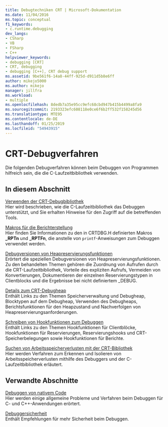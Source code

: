 ```yaml
---
title: Debugtechniken CRT | Microsoft-Dokumentation
ms.date: 11/04/2016
ms.topic: conceptual
f1_keywords:
- c.runtime.debugging
dev_langs:
- CSharp
- VB
- FSharp
- C++
helpviewer_keywords:
- debugging [CRT]
- CRT, debugging
- debugging [C++], CRT debug support
ms.assetid: 9be561f6-14a8-44ff-925d-d911d5b8e6ff
author: mikejo5000
ms.author: mikejo
manager: jillfra
ms.workload:
- multiple
ms.openlocfilehash: 8dedb7a35e95cc9efc68cbd947b415b4499a8fa9
ms.sourcegitcommit: 2193323efc608118e0ce6f6b2ff532f158245d56
ms.translationtype: MTE95
ms.contentlocale: de-DE
ms.lasthandoff: 01/25/2019
ms.locfileid: "54943915"
---
```

# <a name="crt-debugging-techniques"></a>CRT-Debugverfahren
Die folgenden Debugverfahren können beim Debuggen von Programmen hilfreich sein, die die C-Laufzeitbibliothek verwenden.  
  
## <a name="in-this-section"></a>In diesem Abschnitt  
 [Verwenden der CRT-Debugbibliothek](../debugger/crt-debug-library-use.md)  
 Hier wird beschrieben, wie die C-Laufzeitbibliothek das Debuggen unterstützt, und Sie erhalten Hinweise für den Zugriff auf die betreffenden Tools.  
  
 [Makros für die Berichterstellung](../debugger/macros-for-reporting.md)  
 Hier finden Sie Informationen zu den in CRTDBG.H definierten Makros **_RPTn** und **_RPTFn**, die anstelle von `printf`-Anweisungen zum Debuggen verwendet werden.  
  
 [Debugversionen von Heapreservierungsfunktionen](../debugger/debug-versions-of-heap-allocation-functions.md)  
 Erörtert die speziellen Debugversionen von Heapreservierungsfunktionen. Zu den behandelten Themen gehören die Zuordnung von Aufrufen durch die CRT-Laufzeitbibliothek, Vorteile des expliziten Aufrufs, Vermeiden von Konvertierungen, Dokumentieren der einzelnen Reservierungstypen in Clientblocks und die Ergebnisse bei nicht definiertem _DEBUG.  
  
 [Details zum CRT-Debugheap](../debugger/crt-debug-heap-details.md)  
 Enthält Links zu den Themen Speicherverwaltung und Debugheap, Blocktypen auf dem Debugheap, Verwenden des Debugheaps, Berichtsfunktionen für den Heapzustand und Nachverfolgen von Heapreservierungsanforderungen.  
  
 [Schreiben von Hookfunktionen zum Debuggen](../debugger/debug-hook-function-writing.md)  
 Enthält Links zu den Themen Hookfunktionen für Clientblöcke, Hookfunktionen für Reservierungen, Reservierungshooks und CRT-Speicherbelegungen sowie Hookfunktionen für Berichte.  
  
 [Suchen von Arbeitsspeicherverlusten mit der CRT-Bibliothek](../debugger/finding-memory-leaks-using-the-crt-library.md)  
 Hier werden Verfahren zum Erkennen und Isolieren von Arbeitsspeicherverlusten mithilfe des Debuggers und der C-Laufzeitbibliothek erläutert.  
  
## <a name="related-sections"></a>Verwandte Abschnitte  
 [Debuggen von nativem Code](../debugger/debugging-native-code.md)  
 Hier werden einige allgemeine Probleme und Verfahren beim Debuggen für C- und C++-Anwendungen erörtert.  
  
 [Debuggersicherheit](../debugger/debugger-security.md)  
 Enthält Empfehlungen für mehr Sicherheit beim Debuggen.